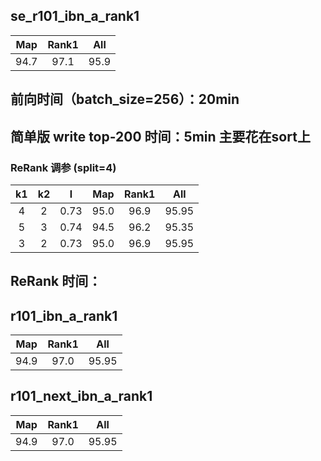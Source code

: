## se_r101_ibn_a_rank1
|Map|Rank1|All|
|:------:|:------:|:------:|
|94.7|97.1|95.9|

## 前向时间（batch_size=256）：20min
## 简单版 write top-200 时间：5min 主要花在sort上
### ReRank 调参 (split=4)
|k1|k2|l|Map|Rank1|All|
|:------:|:------:|:------:|:------:|:------:|:------:|
|4|2|0.73|95.0|96.9|95.95|
|5|3|0.74|94.5|96.2|95.35|
|3|2|0.73|95.0|96.9|95.95|
## ReRank 时间：
## r101_ibn_a_rank1
|Map|Rank1|All|
|:------:|:------:|:------:|
|94.9|97.0|95.95|
 
## r101_next_ibn_a_rank1
|Map|Rank1|All
|:------:|:------:|:------:|
|94.9|97.0|95.95|
